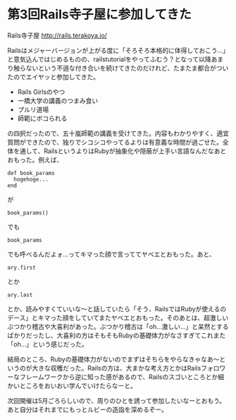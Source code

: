 # 第3回Rails寺子屋に参加してきた

Rails寺子屋 http://rails.terakoya.io/

Railsはメジャーバージョンが上がる度に「そろそろ本格的に体得しておこう...」と意気込んではじめるものの、railstutorialをやってふむう？となって以降あまり触らないという不遜な付き合いを続けてきたのだけれど、たまたま都合がついたのでエイヤッと参加してきた。

* Rails Girlsのやつ
* 一橋大学の講義のつまみ食い
* プルリ道場
* 師範にボコられる

の四択だったので、五十嵐師範の講義を受けてきた。内容もわかりやすく、適宜質問ができたので、独りでシコシコやってるよりは有意義な時間が過ごせた。全体を通して、RailsというよりはRubyが抽象化や隠蔽が上手い言語なんだなあとおもった。例えば、

```
def book_params
  hogehoge...
end
```

が

```
book_params()
```

でも

```
book_params
```

でも呼べるんだよォ...ってキマった顔で言っててヤベエとおもった。あと、

```
ary.first
```

とか

```
ary.last
```

とか、読みやすくていいな〜と話していたら「そう、RailsではRubyが使えるのデース」とキマった顔をしていてまたヤベエとおもった。そのあとは、超激しいぶつかり稽古や大喜利があった。ぶつかり稽古は「oh...激しい...」と呆然とするばかりだったし、大喜利の方はそもそもRubyの基礎体力がなさすぎてこれまた「oh...」という感じだった。

結局のところ、Rubyの基礎体力がないのでまずはそちらをやらなきゃなあ〜というのが大きな収穫だった。Railsの方は、大まかな考え方とかはRailsフォロワーなフレームワークから逆に知った感があるので、Railsのスゴいところとか細かいところをおいおい学んでいけたらなーと。

次回開催は5月ごろらしいので、周りのひとを誘って参加したいなーとおもう。あと自分はそれまでにもっとルビーの造詣を深めるぞー。
